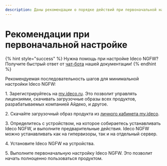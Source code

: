 ```yaml
---
description: Даны рекомендации о порядке действий при первоначальной настройке Ideco NGFW.
---
```


# Рекомендации при первоначальной настройке

{% hint style="success" %}
Нужна помощь при настройке Ideco NGFW? Получите быстрый ответ от [чат-бота](https://gpt-docs.ideco.ru/) нашей документации!
{% endhint %}

Рекомендуемая последовательность шагов для минимальной настройки Ideco NGFW:

1\. Зарегистрируйтесь на [my.ideco.ru](https://my.ideco.ru/). Это позволит управлять лицензиями, скачивать загрузочные образы всех продуктов, разрабатываемых компанией Айдеко, и другое.

2\. Скачайте загрузочный образ продукта из [личного кабинета my.ideco](initial-action-my-ideco.md).

3\. Определитесь с устройством, на которое собираетесь устанавливать Ideco NGFW, и выполните предварительные действия. Ideco NGFW можно устанавливать как на гипервизоры, так и на отдельный сервер.

4\. Установите Ideco NGFW на устройства.

5\. Выполните первоначальную настройку Ideco NGFW. Это позволит начать полноценно пользоваться продуктом.